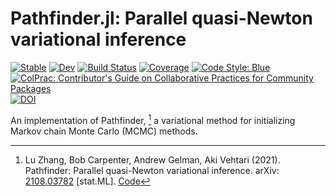 # Pathfinder.jl: Parallel quasi-Newton variational inference

[![Stable](https://img.shields.io/badge/docs-stable-blue.svg)](https://mlcolab.github.io/Pathfinder.jl/stable)
[![Dev](https://img.shields.io/badge/docs-dev-blue.svg)](https://mlcolab.github.io/Pathfinder.jl/dev)
[![Build Status](https://github.com/mlcolab/Pathfinder.jl/workflows/CI/badge.svg)](https://github.com/mlcolab/Pathfinder.jl/actions)
[![Coverage](https://codecov.io/gh/mlcolab/Pathfinder.jl/branch/main/graph/badge.svg)](https://codecov.io/gh/mlcolab/Pathfinder.jl)
[![Code Style: Blue](https://img.shields.io/badge/code%20style-blue-4495d1.svg)](https://github.com/invenia/BlueStyle)
[![ColPrac: Contributor's Guide on Collaborative Practices for Community Packages](https://img.shields.io/badge/ColPrac-Contributor's%20Guide-blueviolet)](https://github.com/SciML/ColPrac)
[![DOI](https://zenodo.org/badge/417810442.svg)](https://doi.org/10.5281/zenodo.5914975)




An implementation of Pathfinder, [^Zhang2021] a variational method for initializing Markov chain Monte Carlo (MCMC) methods.

[^Zhang2021]: Lu Zhang, Bob Carpenter, Andrew Gelman, Aki Vehtari (2021).
              Pathfinder: Parallel quasi-Newton variational inference.
              arXiv: [2108.03782](https://arxiv.org/abs/2108.03782) [stat.ML].
              [Code](https://github.com/LuZhangstat/Pathfinder)
